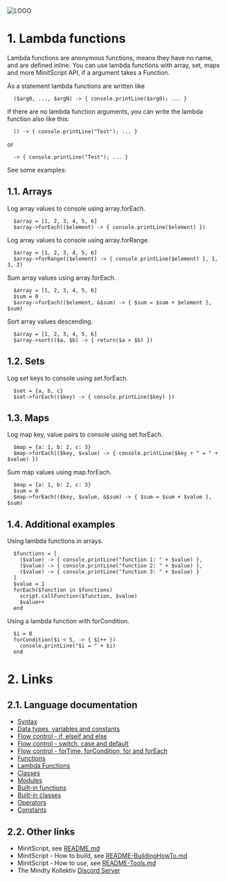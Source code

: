 ![LOGO](https://raw.githubusercontent.com/andreasdr/minitscript/master/resources/github/minitscript-logo.png)

# 1. Lambda functions

Lambda functions are anonymous functions, means they have no name, and are defined inline. You can use lambda functions with array, set, maps and more MinitScript API, if a argument takes a Function.

As a statement lambda functions are written like 

```
  ($arg0, ..., $argN) -> { console.printLine($arg0); ... }
```

If there are no lambda function arguments, you can write the lambda function also like this:

```
  () -> { console.printLine("Test"); ... }
```

or
```
  -> { console.printLine("Test"); ... }
```

See some examples:

## 1.1. Arrays

Log array values to console using array.forEach.

```
  $array = [1, 2, 3, 4, 5, 6]
  $array->forEach(($element) -> { console.printLine($element) })
```

Log array values to console using array.forRange.

```
  $array = [1, 2, 3, 4, 5, 6]
  $array->forRange(($element) -> { console.printLine($element) }, 1, 3, 2)
```

Sum array values using array.forEach.

```
  $array = [1, 2, 3, 4, 5, 6]
  $sum = 0
  $array->forEach(($element, &$sum) -> { $sum = $sum + $element }, $sum)
```

Sort array values descending.

```
  $array = [1, 2, 3, 4, 5, 6]
  $array->sort(($a, $b) -> { return($a > $b) })
```

## 1.2. Sets

Log set keys to console using set.forEach.

```
  $set = {a, b, c}
  $set->forEach(($key) -> { console.printLine($key) })
```

## 1.3. Maps

Log map key, value pairs to console using set.forEach.
```
  $map = {a: 1, b: 2, c: 3}
  $map->forEach(($key, $value) -> { console.printLine($key + " = " + $value) })
```

Sum map values using map.forEach.

```
  $map = {a: 1, b: 2, c: 3}
  $sum = 0
  $map->forEach(($key, $value, &$sum) -> { $sum = $sum + $value }, $sum)
```

## 1.4. Additional examples

Using lambda functions in arrays.

```
  $functions = [
    ($value) -> { console.printLine("function 1: " + $value) },
    ($value) -> { console.printLine("function 2: " + $value) },
    ($value) -> { console.printLine("function 3: " + $value) }
  ]
  $value = 1
  forEach($function in $functions)
    script.callFunction($function, $value)
    $value++
  end
```

Using a lambda function with forCondition.

```
  $i = 0
  forCondition($i < 5, -> { $i++ })
    console.printLine("$i = " + $i)
  end
```

# 2. Links

## 2.1. Language documentation
- [Syntax](./README-Syntax.md)
- [Data types, variables and constants](./README-DataTypes.md)
- [Flow control - if, elseif and else](./README-FlowControl-Conditions.md)
- [Flow control - switch, case and default](./README-FlowControl-Conditions2.md)
- [Flow control - forTime, forCondition, for and forEach](./README-FlowControl-Loops.md)
- [Functions](./README-Functions.md)
- [Lambda Functions](./README-Lambda-Functions.md)
- [Classes](./README-Classes.md)
- [Modules](./README-Modules.md)
- [Built-in functions](./README-BuiltIn-Functions.md)
- [Built-in classes](./README-BuiltIn-Classes.md)
- [Operators](./README-Operators.md)
- [Constants](./README-Constants.md)

## 2.2. Other links

- MinitScript, see [README.md](../README.md)
- MinitScript - How to build, see [README-BuildingHowTo.md](../README-BuildingHowTo.md)
- MinitScript - How to use, see [README-Tools.md](../README-Tools.md)
- The Mindty Kollektiv [Discord Server](https://discord.gg/Na4ACaFD)
